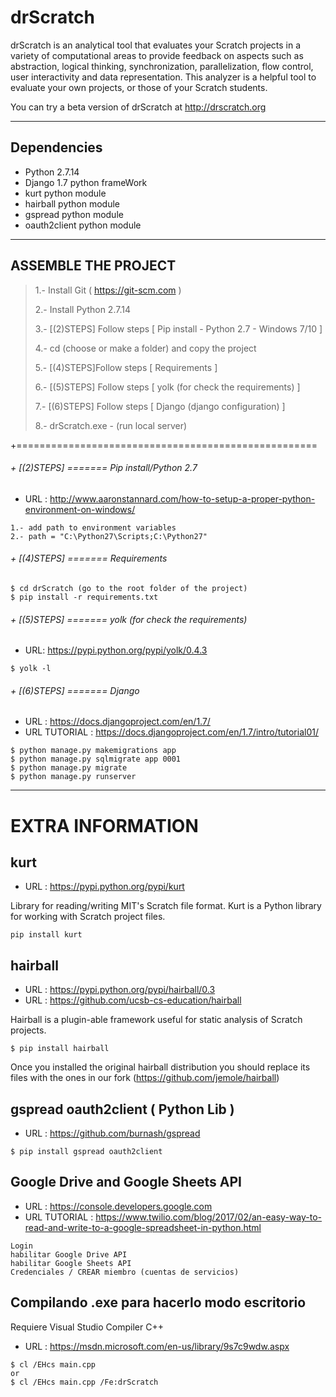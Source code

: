 drScratch
=========

drScratch is an analytical tool that evaluates your Scratch projects in a variety of computational areas to provide feedback on aspects such as abstraction, logical thinking, synchronization, parallelization, flow control, user interactivity and data representation. This analyzer is a helpful tool to evaluate your own projects, or those of your Scratch students.

You can try a beta version of drScratch at http://drscratch.org

------------------------------------

## Dependencies
 - Python 2.7.14
 - Django 1.7 python frameWork
 - kurt python module
 - hairball python module
 - gspread python module
 - oauth2client python module

------------------------------------

## ASSEMBLE THE PROJECT

>  1.- Install Git ( https://git-scm.com )
>
>  2.- Install Python 2.7.14 
>
>  3.- [(2)STEPS] Follow steps [ Pip install - Python 2.7 - Windows 7/10 ] 
>
>  4.- cd (choose or make a folder) and copy the project
>
>  5.- [(4)STEPS]Follow steps [ Requirements ]  
>
>  6.- [(5)STEPS] Follow steps [ yolk (for check the requirements) ] 
>
>  7.- [(6)STEPS] Follow steps [ Django (django configuration) ] 
>
>  8.- drScratch.exe - (run local server) 

+====================================================

###### + [(2)STEPS] ======= Pip install/Python 2.7
- URL : http://www.aaronstannard.com/how-to-setup-a-proper-python-environment-on-windows/
```
1.- add path to environment variables
2.- path = "C:\Python27\Scripts;C:\Python27"
```

###### + [(4)STEPS] ======= Requirements
```
$ cd drScratch (go to the root folder of the project)
$ pip install -r requirements.txt
```

###### + [(5)STEPS] ======= yolk (for check the requirements)
- URL: https://pypi.python.org/pypi/yolk/0.4.3
```
$ yolk -l
```

###### + [(6)STEPS] ======= Django

- URL : https://docs.djangoproject.com/en/1.7/
- URL TUTORIAL : https://docs.djangoproject.com/en/1.7/intro/tutorial01/
```
$ python manage.py makemigrations app
$ python manage.py sqlmigrate app 0001
$ python manage.py migrate
$ python manage.py runserver
```

------------------------------------

# EXTRA INFORMATION 

## kurt
- URL : https://pypi.python.org/pypi/kurt

Library for reading/writing MIT's Scratch file format. Kurt is a Python library for working with Scratch project files.

```
pip install kurt
```

## hairball
- URL : https://pypi.python.org/pypi/hairball/0.3
- URL : https://github.com/ucsb-cs-education/hairball

Hairball is a plugin-able framework useful for static analysis of Scratch projects.

```
$ pip install hairball
```

Once you installed the original hairball distribution you should replace its files with the ones in our fork (https://github.com/jemole/hairball)

## gspread oauth2client ( Python Lib )
- URL : https://github.com/burnash/gspread
```
$ pip install gspread oauth2client 
```

## Google Drive and Google Sheets API
- URL : https://console.developers.google.com
- URL TUTORIAL : https://www.twilio.com/blog/2017/02/an-easy-way-to-read-and-write-to-a-google-spreadsheet-in-python.html 
```
Login
habilitar Google Drive API
habilitar Google Sheets API
Credenciales / CREAR miembro (cuentas de servicios)
```

## Compilando .exe para hacerlo modo escritorio
Requiere Visual Studio Compiler C++ 

- URL : https://msdn.microsoft.com/en-us/library/9s7c9wdw.aspx
```
$ cl /EHcs main.cpp 
or
$ cl /EHcs main.cpp /Fe:drScratch
```